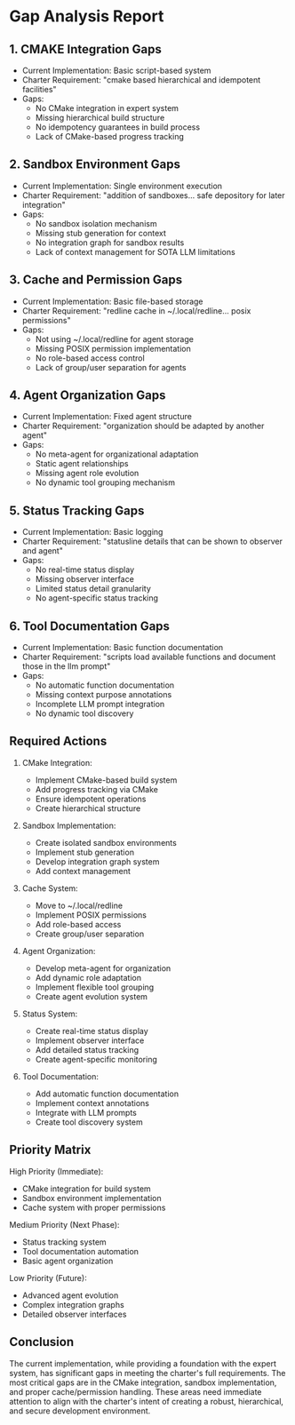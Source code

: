 # Gap Analysis Report

## 1. CMAKE Integration Gaps
- Current Implementation: Basic script-based system
- Charter Requirement: "cmake based hierarchical and idempotent facilities"
- Gaps:
  * No CMake integration in expert system
  * Missing hierarchical build structure
  * No idempotency guarantees in build process
  * Lack of CMake-based progress tracking

## 2. Sandbox Environment Gaps
- Current Implementation: Single environment execution
- Charter Requirement: "addition of sandboxes... safe depository for later integration"
- Gaps:
  * No sandbox isolation mechanism
  * Missing stub generation for context
  * No integration graph for sandbox results
  * Lack of context management for SOTA LLM limitations

## 3. Cache and Permission Gaps
- Current Implementation: Basic file-based storage
- Charter Requirement: "redline cache in ~/.local/redline... posix permissions"
- Gaps:
  * Not using ~/.local/redline for agent storage
  * Missing POSIX permission implementation
  * No role-based access control
  * Lack of group/user separation for agents

## 4. Agent Organization Gaps
- Current Implementation: Fixed agent structure
- Charter Requirement: "organization should be adapted by another agent"
- Gaps:
  * No meta-agent for organizational adaptation
  * Static agent relationships
  * Missing agent role evolution
  * No dynamic tool grouping mechanism

## 5. Status Tracking Gaps
- Current Implementation: Basic logging
- Charter Requirement: "statusline details that can be shown to observer and agent"
- Gaps:
  * No real-time status display
  * Missing observer interface
  * Limited status detail granularity
  * No agent-specific status tracking

## 6. Tool Documentation Gaps
- Current Implementation: Basic function documentation
- Charter Requirement: "scripts load available functions and document those in the llm prompt"
- Gaps:
  * No automatic function documentation
  * Missing context purpose annotations
  * Incomplete LLM prompt integration
  * No dynamic tool discovery

## Required Actions

1. CMake Integration:
   - Implement CMake-based build system
   - Add progress tracking via CMake
   - Ensure idempotent operations
   - Create hierarchical structure

2. Sandbox Implementation:
   - Create isolated sandbox environments
   - Implement stub generation
   - Develop integration graph system
   - Add context management

3. Cache System:
   - Move to ~/.local/redline
   - Implement POSIX permissions
   - Add role-based access
   - Create group/user separation

4. Agent Organization:
   - Develop meta-agent for organization
   - Add dynamic role adaptation
   - Implement flexible tool grouping
   - Create agent evolution system

5. Status System:
   - Create real-time status display
   - Implement observer interface
   - Add detailed status tracking
   - Create agent-specific monitoring

6. Tool Documentation:
   - Add automatic function documentation
   - Implement context annotations
   - Integrate with LLM prompts
   - Create tool discovery system

## Priority Matrix

High Priority (Immediate):
- CMake integration for build system
- Sandbox environment implementation
- Cache system with proper permissions

Medium Priority (Next Phase):
- Status tracking system
- Tool documentation automation
- Basic agent organization

Low Priority (Future):
- Advanced agent evolution
- Complex integration graphs
- Detailed observer interfaces

## Conclusion

The current implementation, while providing a foundation with the expert system, has significant gaps in meeting the charter's full requirements. The most critical gaps are in the CMake integration, sandbox implementation, and proper cache/permission handling. These areas need immediate attention to align with the charter's intent of creating a robust, hierarchical, and secure development environment.
